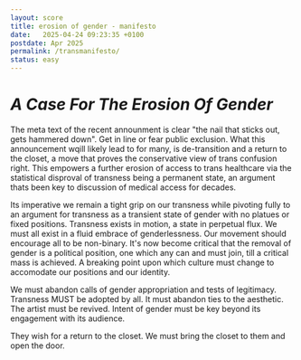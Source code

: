 ```yaml
---
layout: score
title: erosion of gender - manifesto 
date:   2025-04-24 09:23:35 +0100
postdate: Apr 2025
permalink: /transmanifesto/
status: easy
---
```


<h1><i>A Case For The Erosion Of Gender</i></h1>

The meta text of the recent announment is clear "the nail that sticks out, gets hammered down". Get in line or fear public exclusion. What this announcement wqill likely lead to for many, is de-transition and a return to the closet, a move that proves the conservative view of trans confusion right. This empowers a further erosion of access to trans healthcare via the statistical disproval of transness being a permanent state, an argument thats been key to discussion of medical access for decades.

Its imperative we remain a tight grip on our transness while pivoting fully to an argument for transness as a transient state of gender with no platues or fixed positions. Transness exists in motion, a state in perpetual flux. We must all exist in a fluid embrace of genderlessness. Our movement should encourage all to be non-binary. It's now become critical that the removal of gender is a political position, one which any can and must join, till a critical mass is achieved. A breaking point upon which culture must change to accomodate our positions and our identity.

We must abandon calls of gender appropriation and tests of legitimacy. Transness MUST be adopted by all. It must abandon ties to the aesthetic. The artist must be revived. Intent of gender must be key beyond its engagement with its audience.

They wish for a return to the closet. We must bring the closet to them and open the door.